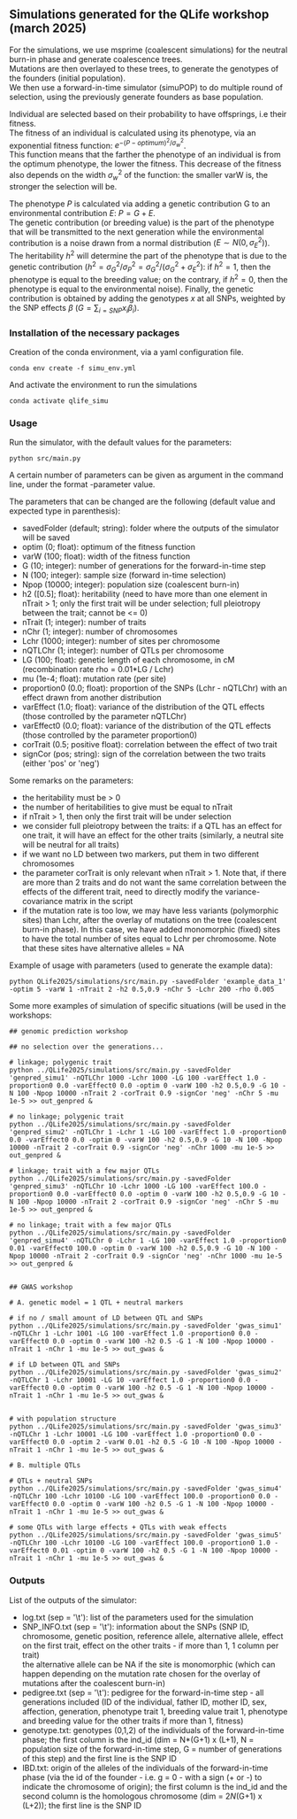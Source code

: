 ## Simulations generated for the QLife workshop (march 2025)      

For the simulations, we use msprime (coalescent simulations) for the neutral burn-in phase and generate coalescence trees.                                     
Mutations are then overlayed to these trees, to generate the genotypes of the founders (initial population).                                      
We then use a forward-in-time simulator (simuPOP) to do multiple round of selection, using the previously generate founders as base population.                                    

Individual are selected based on their probability to have offsprings, i.e their fitness.                                                         
The fitness of an individual is calculated using its phenotype, via an exponential fitness function: $e^{-(P - optimum)^2 / \sigma^{2}_{w}}$.                                   
This function means that the farther the phenotype of an individual is from the optimum phenotype, the lower the fitness. This decrease of the fitness also depends on the width $\sigma^{2}_{w}$ of the function: the smaller varW is, the stronger the selection will be.                   

The phenotype $P$ is calculated via adding a genetic contribution G to an environmental contribution $E$: $P = G + E$.                             
The genetic contribution (or breeding value) is the part of the phenotype that will be transmitted to the next generation while the environmental contribution is a noise drawn from a normal distribution ($E \sim N(0, \sigma^{2}_{E})$).                               
The heritability $h^2$ will determine the part of the phenotype that is due to the genetic contribution ($h^2 = \sigma^{2}_{G} / \sigma^{2}_{P} = \sigma^{2}_{G} / (\sigma^{2}_{G} + \sigma^{2}_{E})$: if $h^2 = 1$, then the phenotype is equal to the breeding value; on the contrary, if $h^2 = 0$, then the phenotype is equal to the environmental noise).
Finally, the genetic contribution is obtained by adding the genotypes $x$ at all SNPs, weighted by the SNP effects $\beta$ ($G = \sum_{i = SNP} x_i \beta_i$).          


### Installation of the necessary packages

Creation of the conda environment, via a yaml configuration file.  
```
conda env create -f simu_env.yml                           
```

And activate the environment to run the simulations
```
conda activate qlife_simu                                                                  
```

### Usage

Run the simulator, with the default values for the parameters: 
```
python src/main.py                                 
```

A certain number of parameters can be given as argument in the command line, under the format -parameter value.          

The parameters that can be changed are the following (default value and expected type in parenthesis):                               
- savedFolder (default; string): folder where the outputs of the simulator will be saved                          
- optim (0; float): optimum of the fitness function                                 
- varW (100; float): width of the fitness function                         
- G (10; integer): number of generations for the forward-in-time step                      
- N (100; integer): sample size (forward in-time selection)                       
- Npop (10000; integer): population size (coalescent burn-in)                        
- h2 ([0.5]; float): heritability (need to have more than one element in nTrait > 1; only the first trait will be under selection; full pleiotropy between the trait; cannot be <= 0)                         
- nTrait (1; integer): number of traits                             
- nChr (1; integer): number of chromosomes                               
- Lchr (1000; integer): number of sites per chromosome
- nQTLChr (1; integer): number of QTLs per chromosome
- LG (100; float): genetic length of each chromosome, in cM (recombination rate rho = 0.01*LG / Lchr)
- mu (1e-4; float): mutation rate (per site)
- proportion0 (0.0; float): proportion of the SNPs (Lchr - nQTLChr) with an effect drawn from another distribution
- varEffect (1.0; float): variance of the distribution of the QTL effects (those controlled by the parameter nQTLChr)
- varEffect0 (0.0; float): variance of the distribution of the QTL effects (those controlled by the parameter proportion0)
- corTrait (0.5; positive float): correlation between the effect of two trait    
- signCor (pos; string): sign of the correlation between the two traits (either 'pos' or 'neg') 

Some remarks on the parameters:
- the heritability must be > 0
- the number of heritabilities to give must be equal to nTrait
- if nTrait > 1, then only the first trait will be under selection
- we consider full pleiotropy between the traits: if a QTL has an effect for one trait, it will have an effect for the other traits (similarly, a neutral site will be neutral for all traits)
- if we want no LD between two markers, put them in two different chromosomes
- the parameter corTrait is only relevant when nTrait > 1. Note that, if there are more than 2 traits and do not want the same correlation between the effects of the different trait, need to directly modify the variance-covariance matrix in the script
- if the mutation rate is too low, we may have less variants (polymorphic sites) than Lchr, after the overlay of mutations on the tree (coalescent burn-in phase). In this case, we have added monomorphic (fixed) sites to have the total number of sites equal to Lchr per chromosome. Note that these sites have alternative alleles = NA

Example of usage with parameters (used to generate the example data): 
```
python QLife2025/simulations/src/main.py -savedFolder 'example_data_1' -optim 5 -varW 1 -nTrait 2 -h2 0.5,0.9 -nChr 5 -Lchr 200 -rho 0.005
```

Some more examples of simulation of specific situations (will be used in the workshops:

```
## genomic prediction workshop

## no selection over the generations...

# linkage; polygenic trait
python ../QLife2025/simulations/src/main.py -savedFolder 'genpred_simu1' -nQTLChr 1000 -Lchr 1000 -LG 100 -varEffect 1.0 -proportion0 0.0 -varEffect0 0.0 -optim 0 -varW 100 -h2 0.5,0.9 -G 10 -N 100 -Npop 10000 -nTrait 2 -corTrait 0.9 -signCor 'neg' -nChr 5 -mu 1e-5 >> out_genpred & 

# no linkage; polygenic trait
python ../QLife2025/simulations/src/main.py -savedFolder 'genpred_simu2' -nQTLChr 1 -Lchr 1 -LG 100 -varEffect 1.0 -proportion0 0.0 -varEffect0 0.0 -optim 0 -varW 100 -h2 0.5,0.9 -G 10 -N 100 -Npop 10000 -nTrait 2 -corTrait 0.9 -signCor 'neg' -nChr 1000 -mu 1e-5 >> out_genpred & 

# linkage; trait with a few major QTLs
python ../QLife2025/simulations/src/main.py -savedFolder 'genpred_simu3' -nQTLChr 10 -Lchr 1000 -LG 100 -varEffect 100.0 -proportion0 0.0 -varEffect0 0.0 -optim 0 -varW 100 -h2 0.5,0.9 -G 10 -N 100 -Npop 10000 -nTrait 2 -corTrait 0.9 -signCor 'neg' -nChr 5 -mu 1e-5 >> out_genpred & 

# no linkage; trait with a few major QTLs
python ../QLife2025/simulations/src/main.py -savedFolder 'genpred_simu4' -nQTLChr 0 -Lchr 1 -LG 100 -varEffect 1.0 -proportion0 0.01 -varEffect0 100.0 -optim 0 -varW 100 -h2 0.5,0.9 -G 10 -N 100 -Npop 10000 -nTrait 2 -corTrait 0.9 -signCor 'neg' -nChr 1000 -mu 1e-5 >> out_genpred & 


## GWAS workshop

# A. genetic model = 1 QTL + neutral markers

# if no / small amount of LD between QTL and SNPs
python ../QLife2025/simulations/src/main.py -savedFolder 'gwas_simu1' -nQTLChr 1 -Lchr 1001 -LG 100 -varEffect 1.0 -proportion0 0.0 -varEffect0 0.0 -optim 0 -varW 100 -h2 0.5 -G 1 -N 100 -Npop 10000 -nTrait 1 -nChr 1 -mu 1e-5 >> out_gwas &  

# if LD between QTL and SNPs
python ../QLife2025/simulations/src/main.py -savedFolder 'gwas_simu2' -nQTLChr 1 -Lchr 10001 -LG 10 -varEffect 1.0 -proportion0 0.0 -varEffect0 0.0 -optim 0 -varW 100 -h2 0.5 -G 1 -N 100 -Npop 10000 -nTrait 1 -nChr 1 -mu 1e-5 >> out_gwas &


# with population structure 
python ../QLife2025/simulations/src/main.py -savedFolder 'gwas_simu3' -nQTLChr 1 -Lchr 10001 -LG 100 -varEffect 1.0 -proportion0 0.0 -varEffect0 0.0 -optim 2 -varW 0.01 -h2 0.5 -G 10 -N 100 -Npop 10000 -nTrait 1 -nChr 1 -mu 1e-5 >> out_gwas &

# B. multiple QTLs

# QTLs + neutral SNPs
python ../QLife2025/simulations/src/main.py -savedFolder 'gwas_simu4' -nQTLChr 100 -Lchr 10100 -LG 100 -varEffect 100.0 -proportion0 0.0 -varEffect0 0.0 -optim 0 -varW 100 -h2 0.5 -G 1 -N 100 -Npop 10000 -nTrait 1 -nChr 1 -mu 1e-5 >> out_gwas &

# some QTLs with large effects + QTLs with weak effects 
python ../QLife2025/simulations/src/main.py -savedFolder 'gwas_simu5' -nQTLChr 100 -Lchr 10100 -LG 100 -varEffect 100.0 -proportion0 1.0 -varEffect0 0.01 -optim 0 -varW 100 -h2 0.5 -G 1 -N 100 -Npop 10000 -nTrait 1 -nChr 1 -mu 1e-5 >> out_gwas &

```


### Outputs     

List of the outputs of the simulator:                
- log.txt (sep = '\t'): list of the parameters used for the simulation
- SNP_INFO.txt (sep = '\t'): information about the SNPs (SNP ID, chromosome, genetic position, reference allele, alternative allele, effect on the first trait, effect on the other traits - if more than 1, 1 column per trait)         
the alternative allele can be NA if the site is monomorphic (which can happen depending on the mutation rate chosen for the overlay of mutations after the coalescent burn-in)
- pedigree.txt (sep = '\t'): pedigree for the forward-in-time step - all generations included (ID of the individual, father ID, mother ID, sex, affection, generation, phenotype trait 1, breeding value trait 1, phenotype and breeding value for the other traits if more than 1, fitness)
- genotype.txt: genotypes (0,1,2) of the individuals of the forward-in-time phase; the first column is the ind_id (dim = N*(G+1) x (L+1), N = population size of the forward-in-time step, G = number of generations of this step) and the first line is the SNP ID
- IBD.txt: origin of the alleles of the individuals of the forward-in-time phase (via the id of the founder - i.e. g = 0 - with a sign (+ or -) to indicate the chromosome of origin); the first column is the ind_id and the second column is the homologous chromosome (dim = 2*N*(G+1) x (L+2)); the first line is the SNP ID 


